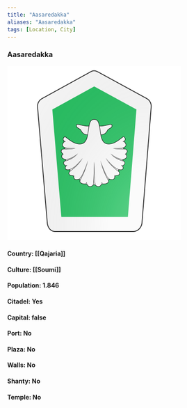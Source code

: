 ```yaml
---
title: "Aasaredakka"
aliases: "Aasaredakka"
tags: [Location, City]
---
```

### Aasaredakka
![](attachment/2f281f58c9fb9ed467a05c3137403b83.svg)

#### Country: [[Qajaria]]

#### Culture: [[Soumi]]

#### Population: 1.846

#### Citadel: Yes

#### Capital: false

#### Port: No

#### Plaza: No

#### Walls: No

#### Shanty: No

#### Temple: No

